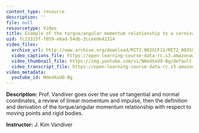 ```yaml
---
content_type: resource
description: ''
file: null
resourcetype: Video
title: Example of the torque/angular momentum relationship to a carnival ride
uid: fc23315f-f059-e6ad-54db-2cceede42314
video_files:
  archive_url: http://www.archive.org/download/MIT2.003SCF11/MIT2_003SCF11_lec05_300k.mp4
  video_captions_file: https://open-learning-course-data-rc.s3.amazonaws.com/2-003sc-engineering-dynamics-fall-2011/15a98be8dfca54638d9a0765407317ca_NHedXxUO-Bg.vtt
  video_thumbnail_file: https://img.youtube.com/vi/NHedXxUO-Bg/default.jpg
  video_transcript_file: https://open-learning-course-data-rc.s3.amazonaws.com/2-003sc-engineering-dynamics-fall-2011/fe69635434cc37b0fb32c138d4de5793_NHedXxUO-Bg.pdf
video_metadata:
  youtube_id: NHedXxUO-Bg
---
```


**Description:** Prof. Vandiver goes over the use of tangential and normal coordinates, a review of linear momentum and impulse, then the definition and derivation of the torque/angular momentum relationship with respect to moving points and rigid bodies.

**Instructor:** J. Kim Vandiver